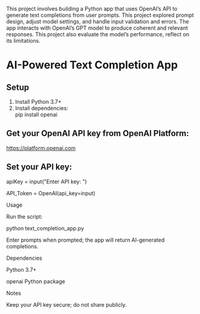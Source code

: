 This project involves building a Python app that uses OpenAI’s API to generate text completions from user prompts. This project explored prompt design, adjust model settings, and handle input validation and errors. The app interacts with OpenAI’s GPT model to produce coherent and relevant responses. This project also evaluate the model’s performance, reflect on its limitations.

# AI-Powered Text Completion App

## Setup  
1. Install Python 3.7+  
2. Install dependencies:  
   pip install openai

## Get your OpenAI API key from OpenAI Platform:
https://platform.openai.com
   
## Set your API key:
apiKey = input("Enter API key: ")

API_Token = OpenAI(api_key=input)

Usage

Run the script:

python text_completion_app.py

Enter prompts when prompted; the app will return AI-generated completions.

Dependencies

Python 3.7+

openai Python package

Notes

Keep your API key secure; do not share publicly.
